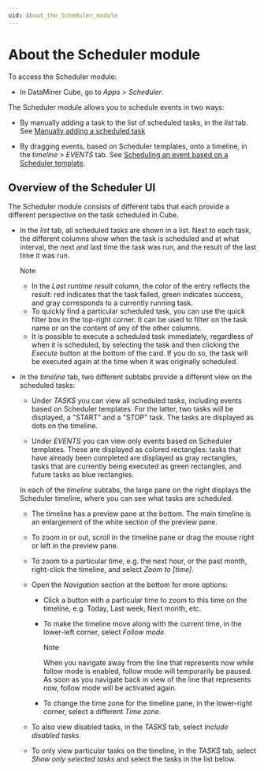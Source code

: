 ```yaml
---
uid: About_the_Scheduler_module
---
```


# About the Scheduler module

To access the Scheduler module:

- In DataMiner Cube, go to *Apps* > *Scheduler*.

The Scheduler module allows you to schedule events in two ways:

- By manually adding a task to the list of scheduled tasks, in the *list* tab. See [Manually adding a scheduled task](xref:Manually_adding_a_scheduled_task)

- By dragging events, based on Scheduler templates, onto a timeline, in the *timeline \> EVENTS* tab. See [Scheduling an event based on a Scheduler template](xref:Scheduling_an_event_based_on_a_Scheduler_template).

## Overview of the Scheduler UI

The Scheduler module consists of different tabs that each provide a different perspective on the task scheduled in Cube.

- In the *list* tab, all scheduled tasks are shown in a list. Next to each task, the different columns show when the task is scheduled and at what interval, the next and last time the task was run, and the result of the last time it was run.

  > [!NOTE]
  >
  > - In the *Last runtime result* column, the color of the entry reflects the result: red indicates that the task failed, green indicates success, and gray corresponds to a currently running task.
  > - To quickly find a particular scheduled task, you can use the quick filter box in the top-right corner. It can be used to filter on the task name or on the content of any of the other columns.
  > - It is possible to execute a scheduled task immediately, regardless of when it is scheduled, by selecting the task and then clicking the *Execute* button at the bottom of the card. If you do so, the task will be executed again at the time when it was originally scheduled.

- In the *timeline* tab, two different subtabs provide a different view on the scheduled tasks:

  - Under *TASKS* you can view all scheduled tasks, including events based on Scheduler templates. For the latter, two tasks will be displayed, a "START" and a "STOP" task. The tasks are displayed as dots on the timeline.

  - Under *EVENTS* you can view only events based on Scheduler templates. These are displayed as colored rectangles: tasks that have already been completed are displayed as gray rectangles, tasks that are currently being executed as green rectangles, and future tasks as blue rectangles.

  In each of the *timeline* subtabs, the large pane on the right displays the Scheduler timeline, where you can see what tasks are scheduled.

  - The timeline has a preview pane at the bottom. The main timeline is an enlargement of the white section of the preview pane.

  - To zoom in or out, scroll in the timeline pane or drag the mouse right or left in the preview pane.

  - To zoom to a particular time, e.g. the next hour, or the past month, right-click the timeline, and select *Zoom to \[time\]*.

  - Open the *Navigation* section at the bottom for more options:

    - Click a button with a particular time to zoom to this time on the timeline, e.g. Today, Last week, Next month, etc.

    - To make the timeline move along with the current time, in the lower-left corner, select *Follow mode*.

      > [!NOTE]
      > When you navigate away from the line that represents now while follow mode is enabled, follow mode will temporarily be paused. As soon as you navigate back in view of the line that represents now, follow mode will be activated again.

    - To change the time zone for the timeline pane, in the lower-right corner, select a different *Time zone*.

  - To also view disabled tasks, in the *TASKS* tab, select *Include disabled tasks*.

  - To only view particular tasks on the timeline, in the *TASKS* tab, select *Show only selected tasks* and select the tasks in the list below.

